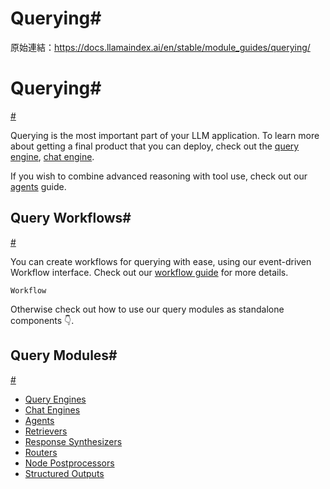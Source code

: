 # Querying#

原始連結：https://docs.llamaindex.ai/en/stable/module_guides/querying/

# Querying#

[#](https://docs.llamaindex.ai/en/stable/module_guides/querying/#querying)

Querying is the most important part of your LLM application. To learn more about getting a final product that you can deploy, check out the [query engine](https://docs.llamaindex.ai/en/stable/module_guides/deploying/query_engine/), [chat engine](https://docs.llamaindex.ai/en/stable/module_guides/deploying/chat_engines/).

If you wish to combine advanced reasoning with tool use, check out our [agents](https://docs.llamaindex.ai/en/stable/module_guides/deploying/agents/) guide.

## Query Workflows#

[#](https://docs.llamaindex.ai/en/stable/module_guides/querying/#query-workflows)

You can create workflows for querying with ease, using our event-driven Workflow interface. Check out our [workflow guide](https://docs.llamaindex.ai/en/stable/module_guides/workflow/) for more details.

```
Workflow
```

Otherwise check out how to use our query modules as standalone components 👇.

## Query Modules#

[#](https://docs.llamaindex.ai/en/stable/module_guides/querying/#query-modules)

- [Query Engines](https://docs.llamaindex.ai/en/stable/module_guides/deploying/query_engine/)
- [Chat Engines](https://docs.llamaindex.ai/en/stable/module_guides/deploying/chat_engines/)
- [Agents](https://docs.llamaindex.ai/en/stable/module_guides/deploying/agents/)
- [Retrievers](https://docs.llamaindex.ai/en/stable/module_guides/querying/retriever/)
- [Response Synthesizers](https://docs.llamaindex.ai/en/stable/module_guides/querying/response_synthesizers/)
- [Routers](https://docs.llamaindex.ai/en/stable/module_guides/querying/router/)
- [Node Postprocessors](https://docs.llamaindex.ai/en/stable/module_guides/querying/node_postprocessors/)
- [Structured Outputs](https://docs.llamaindex.ai/en/stable/module_guides/querying/structured_outputs/)
